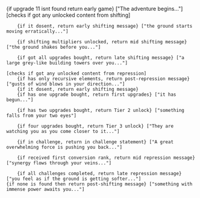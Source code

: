 
{if upgrade 11 isnt found return early game} ["The adventure begins..."]
    [checks if got any unlocked content from shifting]   

        {if it dosent, return early shifting message} ["the ground starts moving erratically..."]

        {if shifting multipliers unlocked, return mid shifting message} ["the ground shakes before you..."]

        {if got all upgrades bought, return late shifting message} ["a large grey-like building towers over you..."]

    [checks if got any unlocked content from repression] 
        {if has only recursive elements, return post-repression message} ["gusts of wind blows in your direction..."]
        {if it dosent, return early shifting message}
        {if has one upgrade bought, return first upgrades} ["it has begun..."]

        {if has two upgrades bought, return Tier 2 unlock} ["something falls from your two eyes"]

        {if four upgrades bought, return Tier 3 unlock} ["They are watching you as you come closer to it..."]

        {if in challenge, return in challenge statement} ["A great overwhelming force is pushing you back..."]

        {if received first conversion rank, return mid repression message} ["synergy flows through your veins..."]

        {if all challenges completed, return late repression message} ["you feel as if the ground is getting softer..."]
    {if none is found then return post-shifting message} ["something with immense power awaits you..."]